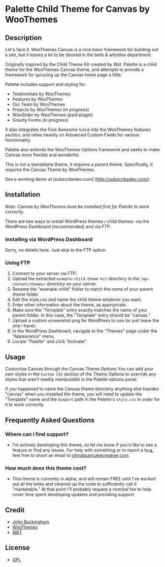 # Palette Child Theme for Canvas by WooThemes

## Description

Let's face it. WooThemes Canvas is a nice basic framework for building out a site, but it leaves a lot to be desired in the bells & whistles department.

Originally inspired by the Child Theme Kit created by 8bit. Palette is a child theme for the WooThemes Canvas theme, and attempts to provide a framework for sprucing up the Canvas home page a little.

Palette includes support and styling for:
* Testimonials by WooThemes
* Features by WooThemes
* Our Team by WooThemes
* Projects by WooThemes (in progress)
* WooSlider by WooThemes (paid plugin)
* Gravity Forms (in progress)

It also integrates the Font Awesome icons into the WooThemes features section, and relies heavily on Advanced Custom Fields for various functionality.

Palette also extends the WooThemes Options framework and seeks to make Canvas more flexible and wonderful.

This is not a standalone theme, it requires a parent theme. Specifically, it requires the Canvas Theme by WooThemes.

See a working demo at [subscribedev.com] (http://subscribedev.com/).

## Installation

*Note: Canvas by WooThemes must be installed first for Palette to work correctly.*

There are two ways to install WordPress themes / child themes: via the WordPress Dashboard (recommended) and via FTP. 

### Installing via WordPress Dashboard

Sorry, no details here. Just skip to the FTP option.

### Using FTP

1. Connect to your server via FTP.
2. Upload the extracted ```example-child-theme-kit``` directory to the ```/wp-content/themes/``` directory on your server.
3. Rename the "example-child" folder to match the name of your parent theme folder
4. Edit the style.css and name the child theme whatever you want.
5. Enter other information about the theme, as appropriate.
6. Make sure the "Template" entry exactly matches the name of your parent folder. In this case, the "Template" entry should be "canvas."
7. Upload a custom screenshot.png for WordPress to use (or just leave the one I have). 
8. In the WordPress Dashboard, navigate to the "Themes" page under the "Appearance" menu.
9. Locate "Palette" and click "Activate".

## Usage

Customize Canvas through the Canvas Theme Options You can add your own styles in the ```Custom CSS``` section of the Theme Options to override any styles that aren't readily manipulable in the Palette options panel.

If you happened to name the Canvas theme directory anything else besides "canvas" when you installed the theme, you will need to update the "Template" name and the ```@import``` path in the Palette's ```style.css``` in order for it to work correctly.

## Frequently Asked Questions

### Where can I find support?
* I'm actively developing this theme, so let me know if you'd like to see a feature or find any issues. For help with something or to report a bug, feel free to shoot an email to john@pancakecreative.com.

### How much does this theme cost?
* This theme is currently in alpha, and will remain FREE until I've worked out all the kinks and cleaned up the code to sufficiently call it "marketable." At that point I'll probably request a nominal fee to help cover time spent developing updates and providing support.

## Credit

* [John Buckingham](mailto:john@pancakecreative.com)
* [WooThemes](http://woothemes.com)
* [8BIT](http://8bit.io)

## License

* [GPL](http://www.gnu.org/licenses/gpl-3.0.html)
